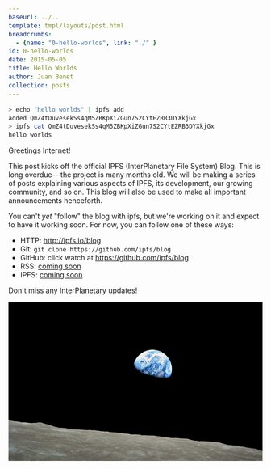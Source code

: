 ```yaml
---
baseurl: ../..
template: tmpl/layouts/post.html
breadcrumbs:
  - {name: "0-hello-worlds", link: "./" }
id: 0-hello-worlds
date: 2015-05-05
title: Hello Worlds
author: Juan Benet
collection: posts
---
```


```sh
> echo "hello worlds" | ipfs add
added QmZ4tDuvesekSs4qM5ZBKpXiZGun7S2CYtEZRB3DYXkjGx
> ipfs cat QmZ4tDuvesekSs4qM5ZBKpXiZGun7S2CYtEZRB3DYXkjGx
hello worlds
```

Greetings Internet!

This post kicks off the official IPFS (InterPlanetary File System) Blog. This is long overdue-- the project is many months old. We will be making a series of posts explaining various aspects of IPFS, its development, our growing community, and so on. This blog will also be used to make all important announcements henceforth.

<!--more-->

You can't _yet_ "follow" the blog with ipfs, but we're working on it and expect to have it working soon. For now, you can follow one of these ways:

- HTTP: http://ipfs.io/blog
- Git: `git clone https://github.com/ipfs/blog`
- GitHub: click watch at https://github.com/ipfs/blog
- RSS: [coming soon](https://github.com/ipfs/blog/issues/1)
- IPFS: [coming soon](https://github.com/ipfs/blog/issues/2)

Don't miss any InterPlanetary updates!

![](earthrise.png)

